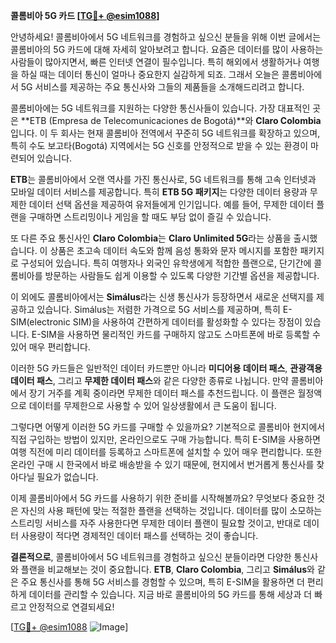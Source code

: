 **콜롬비아 5G 카드 [[TG💪+ @esim1088](https://t.me/s/esim1088)]**

안녕하세요! 콜롬비아에서 5G 네트워크를 경험하고 싶으신 분들을 위해 이번 글에서는 콜롬비아의 5G 카드에 대해 자세히 알아보려고 합니다. 요즘은 데이터를 많이 사용하는 사람들이 많아지면서, 빠른 인터넷 연결이 필수입니다. 특히 해외에서 생활하거나 여행을 하실 때는 데이터 통신이 얼마나 중요한지 실감하게 되죠. 그래서 오늘은 콜롬비아에서 5G 서비스를 제공하는 주요 통신사와 그들의 제품들을 소개해드리려고 합니다.

콜롬비아에는 5G 네트워크를 지원하는 다양한 통신사들이 있습니다. 가장 대표적인 곳은 **ETB (Empresa de Telecomunicaciones de Bogotá)**와 **Claro Colombia**입니다. 이 두 회사는 현재 콜롬비아 전역에서 꾸준히 5G 네트워크를 확장하고 있으며, 특히 수도 보고타(Bogotá) 지역에서는 5G 신호를 안정적으로 받을 수 있는 환경이 마련되어 있습니다.

**ETB**는 콜롬비아에서 오랜 역사를 가진 통신사로, 5G 네트워크를 통해 고속 인터넷과 모바일 데이터 서비스를 제공합니다. 특히 **ETB 5G 패키지**는 다양한 데이터 용량과 무제한 데이터 선택 옵션을 제공하여 유저들에게 인기입니다. 예를 들어, 무제한 데이터 플랜을 구매하면 스트리밍이나 게임을 할 때도 부담 없이 즐길 수 있습니다.

또 다른 주요 통신사인 **Claro Colombia**는 **Claro Unlimited 5G**라는 상품을 출시했습니다. 이 상품은 초고속 데이터 속도와 함께 음성 통화와 문자 메시지를 포함한 패키지로 구성되어 있습니다. 특히 여행자나 외국인 유학생에게 적합한 플랜으로, 단기간에 콜롬비아를 방문하는 사람들도 쉽게 이용할 수 있도록 다양한 기간별 옵션을 제공합니다.

이 외에도 콜롬비아에서는 **Simálus**라는 신생 통신사가 등장하면서 새로운 선택지를 제공하고 있습니다. Simálus는 저렴한 가격으로 5G 서비스를 제공하며, 특히 E-SIM(electronic SIM)을 사용하여 간편하게 데이터를 활성화할 수 있다는 장점이 있습니다. E-SIM을 사용하면 물리적인 카드를 구매하지 않고도 스마트폰에 바로 등록할 수 있어 매우 편리합니다.

이러한 5G 카드들은 일반적인 데이터 카드뿐만 아니라 **미디어용 데이터 패스**, **관광객용 데이터 패스**, 그리고 **무제한 데이터 패스**와 같은 다양한 종류로 나뉩니다. 만약 콜롬비아에서 장기 거주를 계획 중이라면 무제한 데이터 패스를 추천드립니다. 이 플랜은 월정액으로 데이터를 무제한으로 사용할 수 있어 일상생활에서 큰 도움이 됩니다.

그렇다면 어떻게 이러한 5G 카드를 구매할 수 있을까요? 기본적으로 콜롬비아 현지에서 직접 구입하는 방법이 있지만, 온라인으로도 구매 가능합니다. 특히 E-SIM을 사용하면 여행 직전에 미리 데이터를 등록하고 스마트폰에 설치할 수 있어 매우 편리합니다. 또한 온라인 구매 시 한국에서 바로 배송받을 수 있기 때문에, 현지에서 번거롭게 통신사를 찾아다닐 필요가 없습니다.

이제 콜롬비아에서 5G 카드를 사용하기 위한 준비를 시작해볼까요? 무엇보다 중요한 것은 자신의 사용 패턴에 맞는 적절한 플랜을 선택하는 것입니다. 데이터를 많이 소모하는 스트리밍 서비스를 자주 사용한다면 무제한 데이터 플랜이 필요할 것이고, 반대로 데이터 사용량이 적다면 경제적인 데이터 패스를 선택하는 것이 좋습니다.

**결론적으로**, 콜롬비아에서 5G 네트워크를 경험하고 싶으신 분들이라면 다양한 통신사와 플랜을 비교해보는 것이 중요합니다. **ETB**, **Claro Colombia**, 그리고 **Simálus**와 같은 주요 통신사를 통해 5G 서비스를 경험할 수 있으며, 특히 E-SIM을 활용하면 더 편리하게 데이터를 관리할 수 있습니다. 지금 바로 콜롬비아의 5G 카드를 통해 세상과 더 빠르고 안정적으로 연결되세요!

[[TG💪+ @esim1088](https://t.me/s/esim1088) ![Image](https://i.postimg.cc/Y0z9fWf4/image.png)]